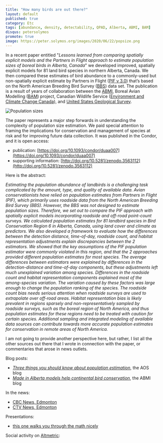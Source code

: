 ```yaml
---
title: "How many birds are out there?"
layout: default
published: true
category: Etc
tags: [abundance, density, detectability, QPAD, Alberta, ABMI, BAM]
disqus: petersolymos
promote: true
image: https://peter.solymos.org/images/2020/06/22/popsize.png
---
```


In a recent paper entitled "*Lessons learned from comparing spatially explicit models and the Partners in Flight approach to estimate population sizes of boreal birds in Alberta, Canada*" we developed improved, spatially explicit models for 81 land bird species in northern Alberta, Canada. We then compared these estimates of bird abundance to a commonly-used but non-spatially explicit estimate by Partners in Flight ([PIF v 3.0](http://pif.birdconservancy.org/PopEstimates/)) that’s based on the North American Breeding Bird Survey ([BBS](https://www.pwrc.usgs.gov/bbs/)) data set. The publication is a result of years of collaboration between the [ABMI](http://abmi.ca), Boreal Avian Modelling ([BAM](https://borealbirds.ualberta.ca/)) project, Canadian Wildlife Service ([Environment and Climate Change Canada](https://www.canada.ca/en/environment-climate-change.html)), and [United States Geological Survey](https://www.usgs.gov/).

<img src="{{ site.baseurl }}/images/2020/06/22/popsize.png" class="img-responsive" alt="Population sizes">

The paper represents a major step forwards in understanding the complexity of population size estimation. We paid special attention to framing the implications for conservation and management of species at risk and for improving future data collection. It was published in the Condor, and it is open access:

- publication: [https://doi.org/10.1093/condor/duaa007](https://doi.org/10.1093/condor/duaa007)
- supporting information: [http://doi.org/10.5281/zenodo.3563112](http://doi.org/10.5281/zenodo.3563112)

Here is the abstract:

_Estimating the population abundance of landbirds is a challenging task complicated by the amount, type, and quality of available data. Avian conservationists have relied on population estimates from Partners in Flight (PIF), which primarily uses roadside data from the North American Breeding Bird Survey (BBS). However, the BBS was not designed to estimate population sizes. Therefore, we set out to compare the PIF approach with spatially explicit models incorporating roadside and off-road point-count surveys. We calculated population estimates for 81 landbird species in Bird Conservation Region 6 in Alberta, Canada, using land cover and climate as predictors. We also developed a framework to evaluate how the differences between the detection distance, time-of-day, roadside count, and habitat representation adjustments explain discrepancies between the 2 estimators. We showed that the key assumptions of the PIF population estimator were commonly violated in this region, and that the 2 approaches provided different population estimates for most species. The average differences between estimators were explained by differences in the detection-distance and time-of-day components, but these adjustments left much unexplained variation among species. Differences in the roadside count and habitat representation components explained most of the among-species variation. The variation caused by these factors was large enough to change the population ranking of the species. The roadside count bias needs serious attention when roadside surveys are used to extrapolate over off-road areas. Habitat representation bias is likely prevalent in regions sparsely and non-representatively sampled by roadside surveys, such as the boreal region of North America, and thus population estimates for these regions need to be treated with caution for certain species. Additional sampling and integrated modeling of available data sources can contribute towards more accurate population estimates for conservation in remote areas of North America._

I am not going to provide another perspective here, but rather, I list all the other sources out there that I wrote in connection with the paper, or commentaries that arose in news outlets.

Blog posts:

- [*Three things you should know about population estimation*](https://americanornithology.org/three-things-you-should-know-about-population-estimation/), the AOS blog
- [*Made in Alberta models help continental bird conservation*](http://blog.abmi.ca/2020/06/17/made-in-alberta-models-help-continental-bird-conservation/), the ABMI blog

In the news:

- [CBC News, Edmonton](https://www.cbc.ca/news/canada/edmonton/survey-estimates-much-higher-alberta-bird-populations-than-thought-1.5621451)
- [CTV News, Edmonton](https://edmonton.ctvnews.ca/survey-estimates-much-higher-alberta-bird-populations-than-thought-1.4993454)

Presentations:

- [this one walks you through the math nicely](https://speakerdeck.com/psolymos/comparing-the-pif-approach-to-a-pixel-based-approach-for-birds-in-alberta)

Social activity on [Altmetric](https://www.altmetric.com/details/82339275):

<script type="text/javascript" src="https://d1bxh8uas1mnw7.cloudfront.net/assets/embed.js"></script><div class="altmetric-embed" data-badge-type="donut" data-altmetric-id="82339275"></div>
